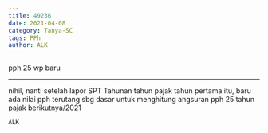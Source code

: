 ```yaml
---
title: 49236
date: 2021-04-08
category: Tanya-SC
tags: PPh
author: ALK
---
```


pph 25 wp baru

---

nihil, nanti setelah lapor SPT Tahunan tahun pajak tahun pertama itu, baru ada nilai pph terutang sbg dasar untuk menghitung angsuran pph 25 tahun pajak berikutnya/2021

`ALK`
